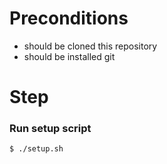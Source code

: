 # Preconditions

- should be cloned this repository
- should be installed git

# Step

### Run setup script

```shell
$ ./setup.sh
```
